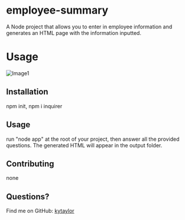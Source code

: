 # employee-summary
A Node project that allows you to enter in employee information and generates an HTML page with the information inputted.

# Usage
![Image1]()

## Installation
npm init, npm i inquirer

## Usage
run "node app" at the root of your project, then answer all the provided questions. The generated HTML will appear in the output folder.

## Contributing
none

## Questions?
Find me on GitHub: [kytaylor](https://github.com/kytaylor)